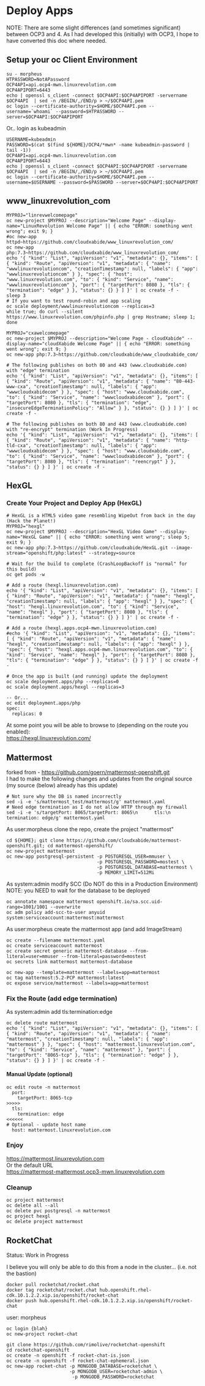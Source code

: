 # Deploy Apps

NOTE:  There are some slight differences (and sometimes significant) between OCP3 and 4.  As I had developed this (initially) with OCP3, I hope to have converted this doc where needed.

## Setup your oc Client Environment
```
su - morpheus
HTPASSWORD=NotAPassword
OCP4API=api.ocp4-mwn.linuxrevolution.com
OCP4APIPORT=6443
echo | openssl s_client -connect $OCP4API:$OCP4APIPORT -servername $OCP4API  | sed -n /BEGIN/,/END/p > ~/$OCP4API.pem
oc login --certificate-authority=$HOME/$OCP4API.pem --username=`whoami` --password=$HTPASSWORD --server=$OCP4API:$OCP4APIPORT
```

Or.. login as kubeadmin
```
USERNAME=kubeadmin
PASSWORD=$(cat $(find ${HOME}/OCP4/*mwn* -name kubeadmin-password | tail -1))
OCP4API=api.ocp4-mwn.linuxrevolution.com
OCP4APIPORT=6443
echo | openssl s_client -connect $OCP4API:$OCP4APIPORT -servername $OCP4API  | sed -n /BEGIN/,/END/p > ~/$OCP4API.pem
oc login --certificate-authority=$HOME/$OCP4API.pem --username=$USERNAME --password=$PASSWORD --server=$OCP4API:$OCP4APIPORT
```

## www_linuxrevolution_com
```
MYPROJ="linrevwelcomepage"
oc new-project $MYPROJ --description="Welcome Page" --display-name="LinuxRevolution Welcome Page" || { echo "ERROR: something went wrong"; exit 9; }
#oc new-app httpd~https://github.com/cloudxabide/www_linuxrevolution_com/
oc new-app php:7.3~https://github.com/cloudxabide/www_linuxrevolution_com/
echo '{ "kind": "List", "apiVersion": "v1", "metadata": {}, "items": [ { "kind": "Route", "apiVersion": "v1", "metadata": { "name": "wwwlinuxrevolutioncom", "creationTimestamp": null, "labels": { "app": "wwwlinuxrevolutioncom" } }, "spec": { "host": "www.linuxrevolution.com", "to": { "kind": "Service", "name": "wwwlinuxrevolutioncom" }, "port": { "targetPort": 8080 }, "tls": { "termination": "edge" } }, "status": {} } ] }' | oc create -f -
sleep 3
# If you want to test round-robin and app scaling
oc scale deployment/wwwlinuxrevolutioncom --replicas=3
while true; do curl --silent https://www.linuxrevolution.com/phpinfo.php | grep Hostname; sleep 1; done

MYPROJ="cxawelcomepage"
oc new-project $MYPROJ --description="Welcome Page - cloudXabide" --display-name="cloudXabide Welcome Page" || { echo "ERROR: something went wrong"; exit 9; }
oc new-app php:7.3~https://github.com/cloudxabide/www_cloudxabide_com/

# The following publishes on both 80 and 443 (www.cloudxabide.com) with "edge" termination
echo '{ "kind": "List", "apiVersion": "v1", "metadata": {}, "items": [ { "kind": "Route", "apiVersion": "v1", "metadata": { "name": "80-443-www-cxa", "creationTimestamp": null, "labels": { "app": "wwwcloudxabidecom" } }, "spec": { "host": "www.cloudxabide.com", "to": { "kind": "Service", "name": "wwwcloudxabidecom" }, "port": { "targetPort": 8080 }, "tls": { "termination": "edge", "insecureEdgeTerminationPolicy": "Allow" } }, "status": {} } ] }' | oc create -f -

# The following publishes on both 80 and 443 (www.cloudxabide.com) with "re-encrypt" termination (Work In Progress)
echo '{ "kind": "List", "apiVersion": "v1", "metadata": {}, "items": [ { "kind": "Route", "apiVersion": "v1", "metadata": { "name": "http-tld-cxa", "creationTimestamp": null, "labels": { "app": "wwwcloudxabidecom" } }, "spec": { "host": "www.cloudxabide.com", "to": { "kind": "Service", "name": "wwwcloudxabidecom" }, "port": { "targetPort": 8080 }, "tls": { "termination": "reencrypt" } }, "status": {} } ] }' | oc create -f -

```

## HexGL
### Create Your Project and Deploy App (HexGL)
```
# HexGL is a HTML5 video game resembling WipeOut from back in the day (Hack the Planet!)
MYPROJ="hexgl"
oc new-project $MYPROJ --description="HexGL Video Game" --display-name="HexGL Game" || { echo "ERROR: something went wrong"; sleep 5; exit 9; }
oc new-app php:7.3~https://github.com/cloudxabide/HexGL.git --image-stream="openshift/php:latest" --strategy=source

# Wait for the build to complete (CrashLoopBackoff is "normal" for this build)
oc get pods -w

# Add a route (hexgl.linuxrevolution.com)
echo '{ "kind": "List", "apiVersion": "v1", "metadata": {}, "items": [ { "kind": "Route", "apiVersion": "v1", "metadata": { "name": "hexgl", "creationTimestamp": null, "labels": { "app": "hexgl" } }, "spec": { "host": "hexgl.linuxrevolution.com", "to": { "kind": "Service", "name": "hexgl" }, "port": { "targetPort": 8080 }, "tls": { "termination": "edge" } }, "status": {} } ] }' | oc create -f -

# Add a route (hexgl.apps.ocp4-mwn.linuxrevolution.com)
#echo '{ "kind": "List", "apiVersion": "v1", "metadata": {}, "items": [ { "kind": "Route", "apiVersion": "v1", "metadata": { "name": "hexgl", "creationTimestamp": null, "labels": { "app": "hexgl" } }, "spec": { "host": "hexgl.apps.ocp4-mwn.linuxrevolution.com", "to": { "kind": "Service", "name": "hexgl" }, "port": { "targetPort": 8080 }, "tls": { "termination": "edge" } }, "status": {} } ] }' | oc create -f -

# Once the app is built (and running) update the deployment
oc scale deployment.apps/php --replicas=0
oc scale deployment.apps/hexgl --replicas=3

-- Or...
oc edit deployment.apps/php
spec: 
  replicas: 0
```

At some point you will be able to browse to (depending on the route you enabled):  
https://hexgl.linuxrevolution.com/

## Mattermost 
forked from - https://github.com/goern/mattermost-openshift.git   
I had to make the following changes and updates from the original source (my source (below) already has this update)
```
# Not sure why the DB is named incorrectly
sed -i -e 's/mattermost_test/mattermost/g' mattermost.yaml
# Need edge termination as I do not allow HTTP through my firewall
sed -i -e 's/targetPort: 8065/targetPort: 8065\n      tls:\n        termination: edge/g' mattermost.yaml
```

As user:morpheus clone the repo, create the project "mattermost"
```
cd ${HOME}; git clone https://github.com/cloudxabide/mattermost-openshift.git; cd mattermost-openshift/
oc new-project mattermost
oc new-app postgresql-persistent -p POSTGRESQL_USER=mmuser \
                                 -p POSTGRESQL_PASSWORD=mostest \
                                 -p POSTGRESQL_DATABASE=mattermost \
                                 -p MEMORY_LIMIT=512Mi
```

As system:admin modify SCC (Do NOT do this in a Production Environment) 
NOTE: you NEED to wait for the database to be deployed  
```
oc annotate namespace mattermost openshift.io/sa.scc.uid-range=1001/1001 --overwrite
oc adm policy add-scc-to-user anyuid system:serviceaccount:mattermost:mattermost
```

As user:morpheus create the mattermost app (and add ImageStream)
```
oc create --filename mattermost.yaml
oc create serviceaccount mattermost
oc create secret generic mattermost-database --from-literal=user=mmuser --from-literal=password=mostest
oc secrets link mattermost mattermost-database

oc new-app --template=mattermost --labels=app=mattermost
oc tag mattermost:5.2-PCP mattermost:latest
oc expose service/mattermost --labels=app=mattermost
```


### Fix the Route (add edge termination)
As system:admin add tls:termination:edge 
```
oc delete route mattermost
echo '{ "kind": "List", "apiVersion": "v1", "metadata": {}, "items": [ { "kind": "Route", "apiVersion": "v1", "metadata": { "name": "mattermost", "creationTimestamp": null, "labels": { "app": "mattermost" } }, "spec": { "host": "mattermost.linuxrevolution.com", "to": { "kind": "Service", "name": "mattermost" }, "port": { "targetPort": "8065-tcp" }, "tls": { "termination": "edge" } }, "status": {} } ] }' | oc create -f -
```

#### Manual Update (optional)
```
oc edit route -n mattermost
  port:
    targetPort: 8065-tcp
>>>>>
  tls:
    termination: edge
<<<<<<
# Optional - update host name
  host: mattermost.linuxrevolution.com

```

### Enjoy
https://mattermost.linuxrevolution.com  
Or the default URL  
https://mattermost-mattermost.ocp3-mwn.linuxrevolution.com

### Cleanup
```
oc project mattermost
oc delete all --all
oc delete pvc postgresql -n mattermost
oc project hexgl
oc delete project mattermost
```

## RocketChat
Status:  Work in Progress

I believe you will only be able to do this from a node in the cluster... (i.e. not the bastion)
```
docker pull rocketchat/rocket.chat
docker tag rocketchat/rocket.chat hub.openshift.rhel-cdk.10.1.2.2.xip.io/openshift/rocket-chat
docker push hub.openshift.rhel-cdk.10.1.2.2.xip.io/openshift/rocket-chat
```

user: morpheus
```
oc login {blah}
oc new-project rocket-chat

git clone https://github.com/rimolive/rocketchat-openshift
cd rocketchat-openshift
oc create -n openshift -f rocket-chat-is.json
oc create -n openshift -f rocket-chat-ephemeral.json
oc new-app rocket-chat -p MONGODB_DATABASE=rocketchat \
                       -p MONGODB_USER=rocketchat-admin \
                        -p MONGODB_PASSWORD=rocketchat 

